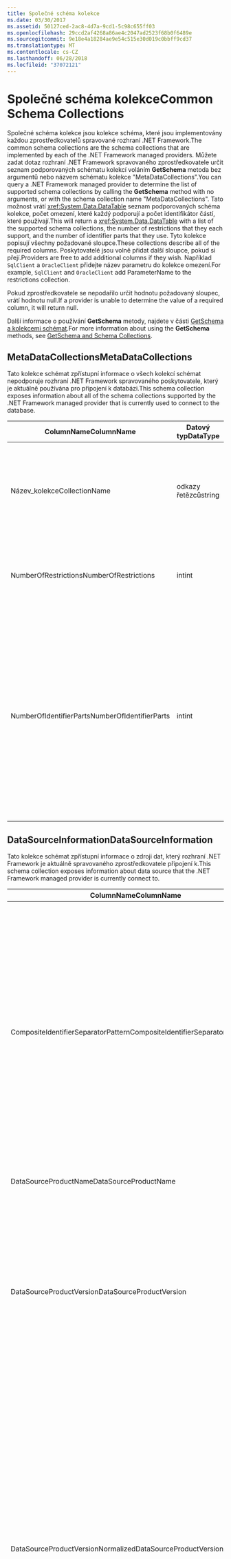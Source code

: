```yaml
---
title: Společné schéma kolekce
ms.date: 03/30/2017
ms.assetid: 50127ced-2ac8-4d7a-9cd1-5c98c655ff03
ms.openlocfilehash: 29ccd2af4268a86ae4c2047ad2523f68b0f6489e
ms.sourcegitcommit: 9e18e4a18284ae9e54c515e30d019c0bbff9cd37
ms.translationtype: MT
ms.contentlocale: cs-CZ
ms.lasthandoff: 06/28/2018
ms.locfileid: "37072121"
---
```

# <a name="common-schema-collections"></a><span data-ttu-id="ac4f2-102">Společné schéma kolekce</span><span class="sxs-lookup"><span data-stu-id="ac4f2-102">Common Schema Collections</span></span>
<span data-ttu-id="ac4f2-103">Společné schéma kolekce jsou kolekce schéma, které jsou implementovány každou zprostředkovatelů spravované rozhraní .NET Framework.</span><span class="sxs-lookup"><span data-stu-id="ac4f2-103">The common schema collections are the schema collections that are implemented by each of the .NET Framework managed providers.</span></span> <span data-ttu-id="ac4f2-104">Můžete zadat dotaz rozhraní .NET Framework spravovaného zprostředkovatele určit seznam podporovaných schématu kolekcí voláním **GetSchema** metoda bez argumentů nebo názvem schématu kolekce "MetaDataCollections".</span><span class="sxs-lookup"><span data-stu-id="ac4f2-104">You can query a .NET Framework managed provider to determine the list of supported schema collections by calling the **GetSchema** method with no arguments, or with the schema collection name "MetaDataCollections".</span></span> <span data-ttu-id="ac4f2-105">Tato možnost vrátí <xref:System.Data.DataTable> seznam podporovaných schéma kolekce, počet omezení, které každý podporují a počet identifikátor částí, které používají.</span><span class="sxs-lookup"><span data-stu-id="ac4f2-105">This will return a <xref:System.Data.DataTable> with a list of the supported schema collections, the number of restrictions that they each support, and the number of identifier parts that they use.</span></span> <span data-ttu-id="ac4f2-106">Tyto kolekce popisují všechny požadované sloupce.</span><span class="sxs-lookup"><span data-stu-id="ac4f2-106">These collections describe all of the required columns.</span></span> <span data-ttu-id="ac4f2-107">Poskytovatelé jsou volně přidat další sloupce, pokud si přejí.</span><span class="sxs-lookup"><span data-stu-id="ac4f2-107">Providers are free to add additional columns if they wish.</span></span> <span data-ttu-id="ac4f2-108">Například `SqlClient` a `OracleClient` přidejte název parametru do kolekce omezení.</span><span class="sxs-lookup"><span data-stu-id="ac4f2-108">For example, `SqlClient` and `OracleClient` add ParameterName to the restrictions collection.</span></span>  
  
 <span data-ttu-id="ac4f2-109">Pokud zprostředkovatele se nepodařilo určit hodnotu požadovaný sloupec, vrátí hodnotu null.</span><span class="sxs-lookup"><span data-stu-id="ac4f2-109">If a provider is unable to determine the value of a required column, it will return null.</span></span>  
  
 <span data-ttu-id="ac4f2-110">Další informace o používání **GetSchema** metody, najdete v části [GetSchema a kolekcemi schémat](../../../../docs/framework/data/adonet/getschema-and-schema-collections.md).</span><span class="sxs-lookup"><span data-stu-id="ac4f2-110">For more information about using the **GetSchema** methods, see [GetSchema and Schema Collections](../../../../docs/framework/data/adonet/getschema-and-schema-collections.md).</span></span>  
  
## <a name="metadatacollections"></a><span data-ttu-id="ac4f2-111">MetaDataCollections</span><span class="sxs-lookup"><span data-stu-id="ac4f2-111">MetaDataCollections</span></span>  
 <span data-ttu-id="ac4f2-112">Tato kolekce schémat zpřístupní informace o všech kolekcí schémat nepodporuje rozhraní .NET Framework spravovaného poskytovatele, který je aktuálně používána pro připojení k databázi.</span><span class="sxs-lookup"><span data-stu-id="ac4f2-112">This schema collection exposes information about all of the schema collections supported by the .NET Framework managed provider that is currently used to connect to the database.</span></span>  
  
|<span data-ttu-id="ac4f2-113">ColumnName</span><span class="sxs-lookup"><span data-stu-id="ac4f2-113">ColumnName</span></span>|<span data-ttu-id="ac4f2-114">Datový typ</span><span class="sxs-lookup"><span data-stu-id="ac4f2-114">DataType</span></span>|<span data-ttu-id="ac4f2-115">Popis</span><span class="sxs-lookup"><span data-stu-id="ac4f2-115">Description</span></span>|  
|----------------|--------------|-----------------|  
|<span data-ttu-id="ac4f2-116">Název_kolekce</span><span class="sxs-lookup"><span data-stu-id="ac4f2-116">CollectionName</span></span>|<span data-ttu-id="ac4f2-117">odkazy řetězců</span><span class="sxs-lookup"><span data-stu-id="ac4f2-117">string</span></span>|<span data-ttu-id="ac4f2-118">Název kolekce, které mají být předány **GetSchema** metoda vrátí kolekci.</span><span class="sxs-lookup"><span data-stu-id="ac4f2-118">The name of the collection to pass to the **GetSchema** method to return the collection.</span></span>|  
|<span data-ttu-id="ac4f2-119">NumberOfRestrictions</span><span class="sxs-lookup"><span data-stu-id="ac4f2-119">NumberOfRestrictions</span></span>|<span data-ttu-id="ac4f2-120">int</span><span class="sxs-lookup"><span data-stu-id="ac4f2-120">int</span></span>|<span data-ttu-id="ac4f2-121">Počet omezení, která může být určen pro kolekci.</span><span class="sxs-lookup"><span data-stu-id="ac4f2-121">The number of restrictions that may be specified for the collection.</span></span>|  
|<span data-ttu-id="ac4f2-122">NumberOfIdentifierParts</span><span class="sxs-lookup"><span data-stu-id="ac4f2-122">NumberOfIdentifierParts</span></span>|<span data-ttu-id="ac4f2-123">int</span><span class="sxs-lookup"><span data-stu-id="ac4f2-123">int</span></span>|<span data-ttu-id="ac4f2-124">Počet částí v názvu objektu složené identifikátor a databáze.</span><span class="sxs-lookup"><span data-stu-id="ac4f2-124">The number of parts in the composite identifier/database object name.</span></span> <span data-ttu-id="ac4f2-125">Například v systému SQL Server by to byl pro tabulky 3 a 4 pro sloupce.</span><span class="sxs-lookup"><span data-stu-id="ac4f2-125">For example, in SQL Server, this would be 3 for tables and 4 for columns.</span></span> <span data-ttu-id="ac4f2-126">V Oracle je pro tabulky 2 a 3 pro sloupce.</span><span class="sxs-lookup"><span data-stu-id="ac4f2-126">In Oracle, it would be 2 for tables and 3 for columns.</span></span>|  
  
## <a name="datasourceinformation"></a><span data-ttu-id="ac4f2-127">DataSourceInformation</span><span class="sxs-lookup"><span data-stu-id="ac4f2-127">DataSourceInformation</span></span>  
 <span data-ttu-id="ac4f2-128">Tato kolekce schémat zpřístupní informace o zdroji dat, který rozhraní .NET Framework je aktuálně spravovaného zprostředkovatele připojení k.</span><span class="sxs-lookup"><span data-stu-id="ac4f2-128">This schema collection exposes information about data source that the .NET Framework managed provider is currently connect to.</span></span>  
  
|<span data-ttu-id="ac4f2-129">ColumnName</span><span class="sxs-lookup"><span data-stu-id="ac4f2-129">ColumnName</span></span>|<span data-ttu-id="ac4f2-130">Datový typ</span><span class="sxs-lookup"><span data-stu-id="ac4f2-130">DataType</span></span>|<span data-ttu-id="ac4f2-131">Popis</span><span class="sxs-lookup"><span data-stu-id="ac4f2-131">Description</span></span>|  
|----------------|--------------|-----------------|  
|<span data-ttu-id="ac4f2-132">CompositeIdentifierSeparatorPattern</span><span class="sxs-lookup"><span data-stu-id="ac4f2-132">CompositeIdentifierSeparatorPattern</span></span>|<span data-ttu-id="ac4f2-133">odkazy řetězců</span><span class="sxs-lookup"><span data-stu-id="ac4f2-133">string</span></span>|<span data-ttu-id="ac4f2-134">Regulární výraz tak, aby odpovídaly složené oddělovače v složené identifikátor.</span><span class="sxs-lookup"><span data-stu-id="ac4f2-134">The regular expression to match the composite separators in a composite identifier.</span></span> <span data-ttu-id="ac4f2-135">Například "\\."</span><span class="sxs-lookup"><span data-stu-id="ac4f2-135">For example, "\\."</span></span> <span data-ttu-id="ac4f2-136">(pro SQL Server) nebo "\@&#124;\\."</span><span class="sxs-lookup"><span data-stu-id="ac4f2-136">(for SQL Server) or "\@&#124;\\."</span></span> <span data-ttu-id="ac4f2-137">(pro Oracle).</span><span class="sxs-lookup"><span data-stu-id="ac4f2-137">(for Oracle).</span></span><br /><br /> <span data-ttu-id="ac4f2-138">Složené identifikátor je obvykle co se používá pro název databázového objektu, například: pubs.dbo.authors nebo pubs@dbo.authors.</span><span class="sxs-lookup"><span data-stu-id="ac4f2-138">A composite identifier is typically what is used for a database object name, for example: pubs.dbo.authors or pubs@dbo.authors.</span></span><br /><br /> <span data-ttu-id="ac4f2-139">Pro systém SQL Server, použijte regulární výraz "\\.".</span><span class="sxs-lookup"><span data-stu-id="ac4f2-139">For SQL Server, use the regular expression "\\.".</span></span> <span data-ttu-id="ac4f2-140">Pro OracleClient, použijte "\@&#124;\\.".</span><span class="sxs-lookup"><span data-stu-id="ac4f2-140">For OracleClient, use "\@&#124;\\.".</span></span><br /><br /> <span data-ttu-id="ac4f2-141">Pro použití rozhraní ODBC Catalog_name_seperator.</span><span class="sxs-lookup"><span data-stu-id="ac4f2-141">For ODBC use the Catalog_name_seperator.</span></span><br /><br /> <span data-ttu-id="ac4f2-142">Pro OLE DB pomocí DBLITERAL_CATALOG_SEPARATOR nebo DBLITERAL_SCHEMA_SEPARATOR.</span><span class="sxs-lookup"><span data-stu-id="ac4f2-142">For OLE DB use DBLITERAL_CATALOG_SEPARATOR or DBLITERAL_SCHEMA_SEPARATOR.</span></span>|  
|<span data-ttu-id="ac4f2-143">DataSourceProductName</span><span class="sxs-lookup"><span data-stu-id="ac4f2-143">DataSourceProductName</span></span>|<span data-ttu-id="ac4f2-144">odkazy řetězců</span><span class="sxs-lookup"><span data-stu-id="ac4f2-144">string</span></span>|<span data-ttu-id="ac4f2-145">Název produktu přístup poskytovatele, jako je například "Oracle" nebo "SQLServer".</span><span class="sxs-lookup"><span data-stu-id="ac4f2-145">The name of the product accessed by the provider, such as "Oracle" or "SQLServer".</span></span>|  
|<span data-ttu-id="ac4f2-146">DataSourceProductVersion</span><span class="sxs-lookup"><span data-stu-id="ac4f2-146">DataSourceProductVersion</span></span>|<span data-ttu-id="ac4f2-147">odkazy řetězců</span><span class="sxs-lookup"><span data-stu-id="ac4f2-147">string</span></span>|<span data-ttu-id="ac4f2-148">Určuje verzi produktu přístup poskytovatele, v nativním formátu zdroje dat a není ve formátu Microsoft.</span><span class="sxs-lookup"><span data-stu-id="ac4f2-148">Indicates the version of the product accessed by the provider, in the data sources native format and not in Microsoft format.</span></span><br /><br /> <span data-ttu-id="ac4f2-149">V některých případech DataSourceProductVersion a DataSourceProductVersionNormalized se stejnou hodnotu.</span><span class="sxs-lookup"><span data-stu-id="ac4f2-149">In some cases DataSourceProductVersion and DataSourceProductVersionNormalized will be the same value.</span></span> <span data-ttu-id="ac4f2-150">V případě technologie OLE DB a rozhraní ODBC tyto bude vždy stejná jsou namapované na stejný volání funkce v základní nativní rozhraní API.</span><span class="sxs-lookup"><span data-stu-id="ac4f2-150">In the case of OLE DB and ODBC, these will always be the same as they are mapped to the same function call in the underlying native API.</span></span>|  
|<span data-ttu-id="ac4f2-151">DataSourceProductVersionNormalized</span><span class="sxs-lookup"><span data-stu-id="ac4f2-151">DataSourceProductVersionNormalized</span></span>|<span data-ttu-id="ac4f2-152">odkazy řetězců</span><span class="sxs-lookup"><span data-stu-id="ac4f2-152">string</span></span>|<span data-ttu-id="ac4f2-153">Normalizované verze pro data zdrojové, tak, aby ji můžete porovnat s `String.Compare()`.</span><span class="sxs-lookup"><span data-stu-id="ac4f2-153">A normalized version for the data source, such that it can be compared with `String.Compare()`.</span></span> <span data-ttu-id="ac4f2-154">Formát tohoto objektu je konzistentní pro všechny verze zprostředkovatele, který má zabránit verze 10 řazení mezi verze 1 a verze 2.</span><span class="sxs-lookup"><span data-stu-id="ac4f2-154">The format of this is consistent for all versions of the provider to prevent version 10 from sorting between version 1 and version 2.</span></span><br /><br /> <span data-ttu-id="ac4f2-155">Zprostředkovatel Oracle například používá formát "nn.nn.nn.nn.nn" pro jeho normalizované verze, což způsobí, že zdroj dat Oracle 8i vrátit "08.01.07.04.01".</span><span class="sxs-lookup"><span data-stu-id="ac4f2-155">For example, the Oracle provider uses a format of "nn.nn.nn.nn.nn" for its normalized version, which causes an Oracle 8i data source to return "08.01.07.04.01".</span></span> <span data-ttu-id="ac4f2-156">Typický formát "nn.nn.nnnn" Microsoft používá systém SQL Server.</span><span class="sxs-lookup"><span data-stu-id="ac4f2-156">SQL Server uses the typical Microsoft "nn.nn.nnnn" format.</span></span><br /><br /> <span data-ttu-id="ac4f2-157">V některých případech DataSourceProductVersion a DataSourceProductVersionNormalized se stejnou hodnotu.</span><span class="sxs-lookup"><span data-stu-id="ac4f2-157">In some cases, DataSourceProductVersion and DataSourceProductVersionNormalized will be the same value.</span></span> <span data-ttu-id="ac4f2-158">V případě technologie OLE DB a rozhraní ODBC to bude vždy stejná jsou namapované na stejný volání funkce v základní nativní rozhraní API.</span><span class="sxs-lookup"><span data-stu-id="ac4f2-158">In the case of OLE DB and ODBC these will always be the same as they are mapped to the same function call in the underlying native API.</span></span>|  
|<span data-ttu-id="ac4f2-159">GroupByBehavior</span><span class="sxs-lookup"><span data-stu-id="ac4f2-159">GroupByBehavior</span></span>|<xref:System.Data.Common.GroupByBehavior>|<span data-ttu-id="ac4f2-160">Určuje vztah mezi sloupce v klauzuli GROUP BY a -agregovat sloupců v seznamu select.</span><span class="sxs-lookup"><span data-stu-id="ac4f2-160">Specifies the relationship between the columns in a GROUP BY clause and the non-aggregated columns in the select list.</span></span>|  
|<span data-ttu-id="ac4f2-161">IdentifierPattern</span><span class="sxs-lookup"><span data-stu-id="ac4f2-161">IdentifierPattern</span></span>|<span data-ttu-id="ac4f2-162">odkazy řetězců</span><span class="sxs-lookup"><span data-stu-id="ac4f2-162">string</span></span>|<span data-ttu-id="ac4f2-163">Regulární výraz, který odpovídá identifikátor a má hodnotu shody identifikátoru.</span><span class="sxs-lookup"><span data-stu-id="ac4f2-163">A regular expression that matches an identifier and has a match value of the identifier.</span></span> <span data-ttu-id="ac4f2-164">Například "[A-Za-z0-9_ #$]".</span><span class="sxs-lookup"><span data-stu-id="ac4f2-164">For example "[A-Za-z0-9_#$]".</span></span>|  
|<span data-ttu-id="ac4f2-165">IdentifierCase</span><span class="sxs-lookup"><span data-stu-id="ac4f2-165">IdentifierCase</span></span>|<xref:System.Data.Common.IdentifierCase>|<span data-ttu-id="ac4f2-166">Určuje, zda není v uvozovkách identifikátory jsou považovány jako malá a velká písmena, nebo ne.</span><span class="sxs-lookup"><span data-stu-id="ac4f2-166">Indicates whether non-quoted identifiers are treated as case sensitive or not.</span></span>|  
|<span data-ttu-id="ac4f2-167">OrderByColumnsInSelect</span><span class="sxs-lookup"><span data-stu-id="ac4f2-167">OrderByColumnsInSelect</span></span>|<span data-ttu-id="ac4f2-168">bool</span><span class="sxs-lookup"><span data-stu-id="ac4f2-168">bool</span></span>|<span data-ttu-id="ac4f2-169">Určuje, zda sloupce v klauzuli ORDER BY musí být v seznamu select.</span><span class="sxs-lookup"><span data-stu-id="ac4f2-169">Specifies whether columns in an ORDER BY clause must be in the select list.</span></span> <span data-ttu-id="ac4f2-170">Hodnota true označuje, že jsou nemusí být v seznamu select hodnota false určuje, že nemusí být v seznamu select.</span><span class="sxs-lookup"><span data-stu-id="ac4f2-170">A value of true indicates that they are required to be in the select list, a value of false indicates that they are not required to be in the select list.</span></span>|  
|<span data-ttu-id="ac4f2-171">ParameterMarkerFormat</span><span class="sxs-lookup"><span data-stu-id="ac4f2-171">ParameterMarkerFormat</span></span>|<span data-ttu-id="ac4f2-172">odkazy řetězců</span><span class="sxs-lookup"><span data-stu-id="ac4f2-172">string</span></span>|<span data-ttu-id="ac4f2-173">Řetězec formátu, který představuje způsob formátování parametr.</span><span class="sxs-lookup"><span data-stu-id="ac4f2-173">A format string that represents how to format a parameter.</span></span><br /><br /> <span data-ttu-id="ac4f2-174">Pokud pojmenované parametry jsou podporovány ve zdroji dat, musí být první zástupný symbol v tomto řetězci kde musí být formátována název parametru.</span><span class="sxs-lookup"><span data-stu-id="ac4f2-174">If named parameters are supported by the data source, the first placeholder in this string should be where the parameter name should be formatted.</span></span><br /><br /> <span data-ttu-id="ac4f2-175">Například, pokud zdroj dat očekává parametry s názvem a předponu ':' bude ":{0}".</span><span class="sxs-lookup"><span data-stu-id="ac4f2-175">For example, if the data source expects parameters to be named and prefixed with an ‘:’ this would be ":{0}".</span></span> <span data-ttu-id="ac4f2-176">Pokud to formátování s názvem parametru "p1" výsledná řetězec je ": p1".</span><span class="sxs-lookup"><span data-stu-id="ac4f2-176">When formatting this with a parameter name of "p1" the resulting string is ":p1".</span></span><br /><br /> <span data-ttu-id="ac4f2-177">Pokud zdroj dat očekává parametry, které mu předcházet text ' @', ale názvy již zahrnují, bude se{0}"a výsledek formátování parametr s názvem"\@p1 "by být jednoduše"\@p1 ".</span><span class="sxs-lookup"><span data-stu-id="ac4f2-177">If the data source expects parameters to be prefixed with the ‘@’, but the names already include them, this would be ‘{0}’, and the result of formatting a parameter named "\@p1" would simply be "\@p1".</span></span><br /><br /> <span data-ttu-id="ac4f2-178">Zdroje dat, které nemají očekávat pojmenované parametry a očekávat použití '?'</span><span class="sxs-lookup"><span data-stu-id="ac4f2-178">For data sources that do not expect named parameters and expect the use of the ‘?’</span></span> <span data-ttu-id="ac4f2-179">znak, řetězec formátu lze zadat jako jednoduše '?', který by ignorovat název parametru.</span><span class="sxs-lookup"><span data-stu-id="ac4f2-179">character, the format string can be specified as simply ‘?’, which would ignore the parameter name.</span></span> <span data-ttu-id="ac4f2-180">Pro OLE DB vrátíme '?'.</span><span class="sxs-lookup"><span data-stu-id="ac4f2-180">For OLE DB we return ‘?’.</span></span>|  
|<span data-ttu-id="ac4f2-181">ParameterMarkerPattern</span><span class="sxs-lookup"><span data-stu-id="ac4f2-181">ParameterMarkerPattern</span></span>|<span data-ttu-id="ac4f2-182">odkazy řetězců</span><span class="sxs-lookup"><span data-stu-id="ac4f2-182">string</span></span>|<span data-ttu-id="ac4f2-183">Regulární výraz, který odpovídá parametru značku.</span><span class="sxs-lookup"><span data-stu-id="ac4f2-183">A regular expression that matches a parameter marker.</span></span> <span data-ttu-id="ac4f2-184">Bude mít hodnotu shody názvu parametru, pokud existuje.</span><span class="sxs-lookup"><span data-stu-id="ac4f2-184">It will have a match value of the parameter name, if any.</span></span><br /><br /> <span data-ttu-id="ac4f2-185">Například, pokud jsou podporovány pojmenované parametry ' @' úvodní znak, který bude obsažen v názvu parametru by to byl: "(@[A-Za-z0-9_$ #] \*)".</span><span class="sxs-lookup"><span data-stu-id="ac4f2-185">For example, if named parameters are supported with an ‘@’ lead-in character that will be included in the parameter name, this would be: "(@[A-Za-z0-9_$#]\*)".</span></span><br /><br /> <span data-ttu-id="ac4f2-186">Ale pokud pojmenované parametry jsou podporovány ':' jako úvodní znak a není součástí názvu parametru, bude: ": ([A-Za-z0-9_$ #]\*)".</span><span class="sxs-lookup"><span data-stu-id="ac4f2-186">However, if named parameters are supported with a ‘:’ as the lead-in character and it is not part of the parameter name, this would be: ":([A-Za-z0-9_$#]\*)".</span></span><br /><br /> <span data-ttu-id="ac4f2-187">Samozřejmě pokud zdroj dat nepodporuje pojmenované parametry, jednoduše bude "?".</span><span class="sxs-lookup"><span data-stu-id="ac4f2-187">Of course, if the data source doesn’t support named parameters, this would simply be "?".</span></span>|  
|<span data-ttu-id="ac4f2-188">ParameterNameMaxLength</span><span class="sxs-lookup"><span data-stu-id="ac4f2-188">ParameterNameMaxLength</span></span>|<span data-ttu-id="ac4f2-189">int</span><span class="sxs-lookup"><span data-stu-id="ac4f2-189">int</span></span>|<span data-ttu-id="ac4f2-190">Maximální délka názvu parametru ve znacích.</span><span class="sxs-lookup"><span data-stu-id="ac4f2-190">The maximum length of a parameter name in characters.</span></span> <span data-ttu-id="ac4f2-191">Visual Studio očekává, že pokud jsou podporovány názvy parametrů, minimální hodnota maximální délky se 30 znaků.</span><span class="sxs-lookup"><span data-stu-id="ac4f2-191">Visual Studio expects that if parameter names are supported, the minimum value for the maximum length is 30 characters.</span></span><br /><br /> <span data-ttu-id="ac4f2-192">Pokud zdroj dat nepodporuje pojmenované parametry, vrátí tato vlastnost hodnotu 0.</span><span class="sxs-lookup"><span data-stu-id="ac4f2-192">If the data source does not support named parameters, this property returns zero.</span></span>|  
|<span data-ttu-id="ac4f2-193">ParameterNamePattern</span><span class="sxs-lookup"><span data-stu-id="ac4f2-193">ParameterNamePattern</span></span>|<span data-ttu-id="ac4f2-194">odkazy řetězců</span><span class="sxs-lookup"><span data-stu-id="ac4f2-194">string</span></span>|<span data-ttu-id="ac4f2-195">Regulární výraz, který odpovídá názvy platný parametr.</span><span class="sxs-lookup"><span data-stu-id="ac4f2-195">A regular expression that matches the valid parameter names.</span></span> <span data-ttu-id="ac4f2-196">Různé datové zdroje mají různá pravidla týkající se znaky, které mohou být použity pro názvy parametrů.</span><span class="sxs-lookup"><span data-stu-id="ac4f2-196">Different data sources have different rules regarding the characters that may be used for parameter names.</span></span><br /><br /> <span data-ttu-id="ac4f2-197">Visual Studio očekává, že pokud jsou podporovány názvy parametrů, jsou znaky "\p{Lu}\p{Ll}\p{Lt}\p{Lm}\p{Lo}\p{Nl}\p{Nd}" minimální podporované sadu znaků, které jsou platné pro názvy parametrů.</span><span class="sxs-lookup"><span data-stu-id="ac4f2-197">Visual Studio expects that if parameter names are supported, the characters "\p{Lu}\p{Ll}\p{Lt}\p{Lm}\p{Lo}\p{Nl}\p{Nd}" are the minimum supported set of characters that are valid for parameter names.</span></span>|  
|<span data-ttu-id="ac4f2-198">QuotedIdentifierPattern</span><span class="sxs-lookup"><span data-stu-id="ac4f2-198">QuotedIdentifierPattern</span></span>|<span data-ttu-id="ac4f2-199">odkazy řetězců</span><span class="sxs-lookup"><span data-stu-id="ac4f2-199">string</span></span>|<span data-ttu-id="ac4f2-200">Regulární výraz, který odpovídá identifikátor uvozovkách a má hodnotu shody identifikátoru samotné bez uvozovek.</span><span class="sxs-lookup"><span data-stu-id="ac4f2-200">A regular expression that matches a quoted identifier and has a match value of the identifier itself without the quotes.</span></span> <span data-ttu-id="ac4f2-201">Například pokud zdroj dat použije uvozovky k identifikaci identifikátory v uvozovkách, bude: "(([^\\"]&#124;\\"\\") \*) ".</span><span class="sxs-lookup"><span data-stu-id="ac4f2-201">For example, if the data source used double-quotes to identify quoted identifiers, this would be: "(([^\\"]&#124;\\"\\")\*)".</span></span>|  
|<span data-ttu-id="ac4f2-202">QuotedIdentifierCase</span><span class="sxs-lookup"><span data-stu-id="ac4f2-202">QuotedIdentifierCase</span></span>|<xref:System.Data.Common.IdentifierCase>|<span data-ttu-id="ac4f2-203">Určuje, zda jsou nebo nejsou považovány jako malá a velká písmena identifikátory v uvozovkách.</span><span class="sxs-lookup"><span data-stu-id="ac4f2-203">Indicates whether quoted identifiers are treated as case sensitive or not.</span></span>|  
|<span data-ttu-id="ac4f2-204">StatementSeparatorPattern</span><span class="sxs-lookup"><span data-stu-id="ac4f2-204">StatementSeparatorPattern</span></span>|<span data-ttu-id="ac4f2-205">odkazy řetězců</span><span class="sxs-lookup"><span data-stu-id="ac4f2-205">string</span></span>|<span data-ttu-id="ac4f2-206">Regulární výraz, který odpovídá příkaz oddělovače.</span><span class="sxs-lookup"><span data-stu-id="ac4f2-206">A regular expression that matches the statement separator.</span></span>|  
|<span data-ttu-id="ac4f2-207">StringLiteralPattern</span><span class="sxs-lookup"><span data-stu-id="ac4f2-207">StringLiteralPattern</span></span>|<span data-ttu-id="ac4f2-208">odkazy řetězců</span><span class="sxs-lookup"><span data-stu-id="ac4f2-208">string</span></span>|<span data-ttu-id="ac4f2-209">Regulární výraz, který odpovídá řetězcový literál a má hodnotu shodu literál sám sebe.</span><span class="sxs-lookup"><span data-stu-id="ac4f2-209">A regular expression that matches a string literal and has a match value of the literal itself.</span></span> <span data-ttu-id="ac4f2-210">Například pokud zdroj dat použije k identifikaci řetězce jedním uvozovky, bude: "('([^']&#124;'') \*") ".</span><span class="sxs-lookup"><span data-stu-id="ac4f2-210">For example, if the data source used single-quotes to identify strings, this would be: "('([^']&#124;'')\*')"'</span></span>|  
|<span data-ttu-id="ac4f2-211">SupportedJoinOperators</span><span class="sxs-lookup"><span data-stu-id="ac4f2-211">SupportedJoinOperators</span></span>|<xref:System.Data.Common.SupportedJoinOperators>|<span data-ttu-id="ac4f2-212">Určuje, jaké typy příkazů SQL spojení jsou podporovány datovým zdrojem.</span><span class="sxs-lookup"><span data-stu-id="ac4f2-212">Specifies what types of SQL join statements are supported by the data source.</span></span>|  
  
## <a name="datatypes"></a><span data-ttu-id="ac4f2-213">Datové typy</span><span class="sxs-lookup"><span data-stu-id="ac4f2-213">DataTypes</span></span>  
 <span data-ttu-id="ac4f2-214">Toto schéma kolekce zpřístupňuje informace o datové typy, které jsou podporovány v databázi, rozhraní .NET Framework spravovaná zprostředkovatele je aktuálně připojen k.</span><span class="sxs-lookup"><span data-stu-id="ac4f2-214">This schema collection exposes information about the data types that are supported by the database that the .NET Framework managed provider is currently connected to.</span></span>  
  
|<span data-ttu-id="ac4f2-215">ColumnName</span><span class="sxs-lookup"><span data-stu-id="ac4f2-215">ColumnName</span></span>|<span data-ttu-id="ac4f2-216">Datový typ</span><span class="sxs-lookup"><span data-stu-id="ac4f2-216">DataType</span></span>|<span data-ttu-id="ac4f2-217">Popis</span><span class="sxs-lookup"><span data-stu-id="ac4f2-217">Description</span></span>|  
|----------------|--------------|-----------------|  
|<span data-ttu-id="ac4f2-218">TypeName</span><span class="sxs-lookup"><span data-stu-id="ac4f2-218">TypeName</span></span>|<span data-ttu-id="ac4f2-219">odkazy řetězců</span><span class="sxs-lookup"><span data-stu-id="ac4f2-219">string</span></span>|<span data-ttu-id="ac4f2-220">Název typu dat specifický pro zprostředkovatele.</span><span class="sxs-lookup"><span data-stu-id="ac4f2-220">The provider-specific data type name.</span></span>|  
|<span data-ttu-id="ac4f2-221">ProviderDbType</span><span class="sxs-lookup"><span data-stu-id="ac4f2-221">ProviderDbType</span></span>|<span data-ttu-id="ac4f2-222">int</span><span class="sxs-lookup"><span data-stu-id="ac4f2-222">int</span></span>|<span data-ttu-id="ac4f2-223">Hodnota typu specifický pro zprostředkovatele, který se má použít při zadávání parametr typu.</span><span class="sxs-lookup"><span data-stu-id="ac4f2-223">The provider-specific type value that should be used when specifying a parameter’s type.</span></span> <span data-ttu-id="ac4f2-224">Například SqlDbType.Money nebo OracleType.Blob.</span><span class="sxs-lookup"><span data-stu-id="ac4f2-224">For example, SqlDbType.Money or OracleType.Blob.</span></span>|  
|<span data-ttu-id="ac4f2-225">ColumnSize</span><span class="sxs-lookup"><span data-stu-id="ac4f2-225">ColumnSize</span></span>|<span data-ttu-id="ac4f2-226">long</span><span class="sxs-lookup"><span data-stu-id="ac4f2-226">long</span></span>|<span data-ttu-id="ac4f2-227">Délka jiné než číselné sloupec nebo parametr odkazuje na maximální nebo délka definované pro tento typ poskytovatele.</span><span class="sxs-lookup"><span data-stu-id="ac4f2-227">The length of a non-numeric column or parameter refers to either the maximum or the length defined for this type by the provider.</span></span><br /><br /> <span data-ttu-id="ac4f2-228">Znaková data je maximální nebo definované délka v jednotkách, které jsou definované ve zdroji dat.</span><span class="sxs-lookup"><span data-stu-id="ac4f2-228">For character data, this is the maximum or defined length in units, defined by the data source.</span></span> <span data-ttu-id="ac4f2-229">Oracle obsahuje koncepci zadání délkou a potom zadáte velikost skutečné úložiště pro některé znakové datové typy.</span><span class="sxs-lookup"><span data-stu-id="ac4f2-229">Oracle has the concept of specifying a length and then specifying the actual storage size for some character data types.</span></span> <span data-ttu-id="ac4f2-230">To definuje pouze v jednotkách pro databázi Oracle.</span><span class="sxs-lookup"><span data-stu-id="ac4f2-230">This defines only the length in units for Oracle.</span></span><br /><br /> <span data-ttu-id="ac4f2-231">Pro data a času datové typy to je délka řetězcová reprezentace (za předpokladu, že maximální povolené přesnost komponentu zlomků sekund).</span><span class="sxs-lookup"><span data-stu-id="ac4f2-231">For date-time data types, this is the length of the string representation (assuming the maximum allowed precision of the fractional seconds component).</span></span><br /><br /> <span data-ttu-id="ac4f2-232">Pokud je číselný datový typ, je to horní mez na maximální přesnost datového typu.</span><span class="sxs-lookup"><span data-stu-id="ac4f2-232">If the data type is numeric, this is the upper bound on the maximum precision of the data type.</span></span>|  
|<span data-ttu-id="ac4f2-233">CreateFormat</span><span class="sxs-lookup"><span data-stu-id="ac4f2-233">CreateFormat</span></span>|<span data-ttu-id="ac4f2-234">odkazy řetězců</span><span class="sxs-lookup"><span data-stu-id="ac4f2-234">string</span></span>|<span data-ttu-id="ac4f2-235">Řetězec formátu, který představuje jak přidat tento sloupec prohlášení definice dat, jako je například CREATE TABLE.</span><span class="sxs-lookup"><span data-stu-id="ac4f2-235">Format string that represents how to add this column to a data definition statement, such as CREATE TABLE.</span></span> <span data-ttu-id="ac4f2-236">Každý prvek v poli pomocí metody CreateParameter by měl být zobrazen "značku parametr" v řetězci formátu.</span><span class="sxs-lookup"><span data-stu-id="ac4f2-236">Each element in the CreateParameter array should be represented by a "parameter marker" in the format string.</span></span><br /><br /> <span data-ttu-id="ac4f2-237">Například SQL datový typ DESETINNÉ potřebuje přesností a měřítkem.</span><span class="sxs-lookup"><span data-stu-id="ac4f2-237">For example, the SQL data type DECIMAL needs a precision and a scale.</span></span> <span data-ttu-id="ac4f2-238">V takovém případě by být řetězec formátu "DECIMAL ({0},{1})".</span><span class="sxs-lookup"><span data-stu-id="ac4f2-238">In this case, the format string would be "DECIMAL({0},{1})".</span></span>|  
|<span data-ttu-id="ac4f2-239">CreateParameters</span><span class="sxs-lookup"><span data-stu-id="ac4f2-239">CreateParameters</span></span>|<span data-ttu-id="ac4f2-240">odkazy řetězců</span><span class="sxs-lookup"><span data-stu-id="ac4f2-240">string</span></span>|<span data-ttu-id="ac4f2-241">Vytvoření parametry, které se musí zadat při vytváření sloupec datového typu.</span><span class="sxs-lookup"><span data-stu-id="ac4f2-241">The creation parameters that must be specified when creating a column of this data type.</span></span> <span data-ttu-id="ac4f2-242">Každý parametr vytvoření je uvedena v řetězci, oddělený čárkou v pořadí, ve kterém se mají zadat.</span><span class="sxs-lookup"><span data-stu-id="ac4f2-242">Each creation parameter is listed in the string, separated by a comma in the order they are to be supplied.</span></span><br /><br /> <span data-ttu-id="ac4f2-243">Například SQL datový typ DESETINNÉ potřebuje přesností a měřítkem.</span><span class="sxs-lookup"><span data-stu-id="ac4f2-243">For example, the SQL data type DECIMAL needs a precision and a scale.</span></span> <span data-ttu-id="ac4f2-244">Vytvoření parametry v takovém případě by mělo obsahovat řetězec "přesnost, měřítko".</span><span class="sxs-lookup"><span data-stu-id="ac4f2-244">In this case, the creation parameters should contain the string "precision, scale".</span></span><br /><br /> <span data-ttu-id="ac4f2-245">V textovém příkazu k vytvoření DECIMAL sloupce s přesností 10 a měřítkem 2, může být hodnota sloupce CreateFormat DECIMAL ({0},{1}) "a specifikace dokončení typu by DECIMAL(10,2).</span><span class="sxs-lookup"><span data-stu-id="ac4f2-245">In a text command to create a DECIMAL column with a precision of 10 and a scale of 2, the value of the CreateFormat column might be DECIMAL({0},{1})" and the complete type specification would be DECIMAL(10,2).</span></span>|  
|<span data-ttu-id="ac4f2-246">Datový typ</span><span class="sxs-lookup"><span data-stu-id="ac4f2-246">DataType</span></span>|<span data-ttu-id="ac4f2-247">odkazy řetězců</span><span class="sxs-lookup"><span data-stu-id="ac4f2-247">string</span></span>|<span data-ttu-id="ac4f2-248">Název typu rozhraní .NET Framework datového typu.</span><span class="sxs-lookup"><span data-stu-id="ac4f2-248">The name of the .NET Framework type of the data type.</span></span>|  
|<span data-ttu-id="ac4f2-249">IsAutoincrementable</span><span class="sxs-lookup"><span data-stu-id="ac4f2-249">IsAutoincrementable</span></span>|<span data-ttu-id="ac4f2-250">bool</span><span class="sxs-lookup"><span data-stu-id="ac4f2-250">bool</span></span>|<span data-ttu-id="ac4f2-251">true – hodnoty tohoto typu dat může být automaticky rostoucí.</span><span class="sxs-lookup"><span data-stu-id="ac4f2-251">true—Values of this data type may be auto-incrementing.</span></span><br /><br /> <span data-ttu-id="ac4f2-252">false – hodnoty tohoto typu dat nemusí být automaticky rostoucí.</span><span class="sxs-lookup"><span data-stu-id="ac4f2-252">false—Values of this data type may not be auto-incrementing.</span></span><br /><br /> <span data-ttu-id="ac4f2-253">Všimněte si, že to jenom Určuje, zda sloupec datového typu může být automaticky roste, ne to, jestli všechny sloupce tohoto typu jsou automaticky rostoucí.</span><span class="sxs-lookup"><span data-stu-id="ac4f2-253">Note that this merely indicates whether a column of this data type may be auto-incrementing, not that all columns of this type are auto-incrementing.</span></span>|  
|<span data-ttu-id="ac4f2-254">IsBestMatch</span><span class="sxs-lookup"><span data-stu-id="ac4f2-254">IsBestMatch</span></span>|<span data-ttu-id="ac4f2-255">bool</span><span class="sxs-lookup"><span data-stu-id="ac4f2-255">bool</span></span>|<span data-ttu-id="ac4f2-256">true – datový typ je nejlepší shodu mezi všech typů dat v úložišti dat a datový typ rozhraní .NET Framework uvedené hodnotou ve sloupci datového typu.</span><span class="sxs-lookup"><span data-stu-id="ac4f2-256">true—The data type is the best match between all data types in the data store and the .NET Framework data type indicated by the value in the DataType column.</span></span><br /><br /> <span data-ttu-id="ac4f2-257">false – datový typ není nejlepší shodu.</span><span class="sxs-lookup"><span data-stu-id="ac4f2-257">false—The data type is not the best match.</span></span><br /><br /> <span data-ttu-id="ac4f2-258">Pro každou sadu řádků, ve kterých je hodnota sloupce datového typu stejné IsBestMatch sloupec je nastavený na hodnotu true pouze v jednom řádku.</span><span class="sxs-lookup"><span data-stu-id="ac4f2-258">For each set of rows in which the value of the DataType column is the same, the IsBestMatch column is set to true in only one row.</span></span>|  
|<span data-ttu-id="ac4f2-259">IsCaseSensitive</span><span class="sxs-lookup"><span data-stu-id="ac4f2-259">IsCaseSensitive</span></span>|<span data-ttu-id="ac4f2-260">bool</span><span class="sxs-lookup"><span data-stu-id="ac4f2-260">bool</span></span>|<span data-ttu-id="ac4f2-261">true – datový typ je typ znak a je malá a velká písmena.</span><span class="sxs-lookup"><span data-stu-id="ac4f2-261">true—The data type is a character type and is case-sensitive.</span></span><br /><br /> <span data-ttu-id="ac4f2-262">false – datový typ není typu znak nebo není malá a velká písmena.</span><span class="sxs-lookup"><span data-stu-id="ac4f2-262">false—The data type is not a character type or is not case-sensitive.</span></span>|  
|<span data-ttu-id="ac4f2-263">IsFixedLength</span><span class="sxs-lookup"><span data-stu-id="ac4f2-263">IsFixedLength</span></span>|<span data-ttu-id="ac4f2-264">bool</span><span class="sxs-lookup"><span data-stu-id="ac4f2-264">bool</span></span>|<span data-ttu-id="ac4f2-265">true – sloupce tento datový typ vytvořené jazyk definice dat (DDL) budou mít pevnou délkou.</span><span class="sxs-lookup"><span data-stu-id="ac4f2-265">true—Columns of this data type created by the data definition language (DDL) will be of fixed length.</span></span><br /><br /> <span data-ttu-id="ac4f2-266">false – sloupce tento typ dat, které vytvoří DDL bude s proměnnou délkou.</span><span class="sxs-lookup"><span data-stu-id="ac4f2-266">false—Columns of this data type created by the DDL will be of variable length.</span></span><br /><br /> <span data-ttu-id="ac4f2-267">DBNull.Value—It není označuje, zda zprostředkovatel namapujete toto pole s pevnou délkou nebo proměnnou délkou sloupec.</span><span class="sxs-lookup"><span data-stu-id="ac4f2-267">DBNull.Value—It is not known whether the provider will map this field with a fixed-length or variable-length column.</span></span>|  
|<span data-ttu-id="ac4f2-268">IsFixedPrecisionScale</span><span class="sxs-lookup"><span data-stu-id="ac4f2-268">IsFixedPrecisionScale</span></span>|<span data-ttu-id="ac4f2-269">bool</span><span class="sxs-lookup"><span data-stu-id="ac4f2-269">bool</span></span>|<span data-ttu-id="ac4f2-270">true – datový typ má pevnou přesnost a měřítko.</span><span class="sxs-lookup"><span data-stu-id="ac4f2-270">true—The data type has a fixed precision and scale.</span></span><br /><br /> <span data-ttu-id="ac4f2-271">false – datový typ nemá pevnou přesnost a měřítko.</span><span class="sxs-lookup"><span data-stu-id="ac4f2-271">false—The data type does not have a fixed precision and scale.</span></span>|  
|<span data-ttu-id="ac4f2-272">IsLong</span><span class="sxs-lookup"><span data-stu-id="ac4f2-272">IsLong</span></span>|<span data-ttu-id="ac4f2-273">bool</span><span class="sxs-lookup"><span data-stu-id="ac4f2-273">bool</span></span>|<span data-ttu-id="ac4f2-274">true – datový typ obsahuje velmi dlouhé data; Definice velmi dlouhé dat je specifický pro zprostředkovatele.</span><span class="sxs-lookup"><span data-stu-id="ac4f2-274">true—The data type contains very long data; the definition of very long data is provider-specific.</span></span><br /><br /> <span data-ttu-id="ac4f2-275">false – datový typ neobsahuje data velmi náročná.</span><span class="sxs-lookup"><span data-stu-id="ac4f2-275">false—The data type does not contain very long data.</span></span>|  
|<span data-ttu-id="ac4f2-276">Vlastnost IsNullable</span><span class="sxs-lookup"><span data-stu-id="ac4f2-276">IsNullable</span></span>|<span data-ttu-id="ac4f2-277">bool</span><span class="sxs-lookup"><span data-stu-id="ac4f2-277">bool</span></span>|<span data-ttu-id="ac4f2-278">true – je datový typ s možnou hodnotou Null.</span><span class="sxs-lookup"><span data-stu-id="ac4f2-278">true—The data type is nullable.</span></span><br /><br /> <span data-ttu-id="ac4f2-279">false – datový typ není null.</span><span class="sxs-lookup"><span data-stu-id="ac4f2-279">false—The data type is not nullable.</span></span><br /><br /> <span data-ttu-id="ac4f2-280">DBNull.Value—It není označuje, zda je datový typ s možnou hodnotou Null.</span><span class="sxs-lookup"><span data-stu-id="ac4f2-280">DBNull.Value—It is not known whether the data type is nullable.</span></span>|  
|<span data-ttu-id="ac4f2-281">IsSearchable</span><span class="sxs-lookup"><span data-stu-id="ac4f2-281">IsSearchable</span></span>|<span data-ttu-id="ac4f2-282">bool</span><span class="sxs-lookup"><span data-stu-id="ac4f2-282">bool</span></span>|<span data-ttu-id="ac4f2-283">true – datový typ lze použít v klauzuli WHERE se žádné operátor s výjimkou predikátu LIKE.</span><span class="sxs-lookup"><span data-stu-id="ac4f2-283">true—The data type can be used in a WHERE clause with any operator except the LIKE predicate.</span></span><br /><br /> <span data-ttu-id="ac4f2-284">false – datový typ nelze použít v klauzuli WHERE s žádné operátor s výjimkou predikátu LIKE.</span><span class="sxs-lookup"><span data-stu-id="ac4f2-284">false—The data type cannot be used in a WHERE clause with any operator except the LIKE predicate.</span></span>|  
|<span data-ttu-id="ac4f2-285">IsSearchableWithLike</span><span class="sxs-lookup"><span data-stu-id="ac4f2-285">IsSearchableWithLike</span></span>|<span data-ttu-id="ac4f2-286">bool</span><span class="sxs-lookup"><span data-stu-id="ac4f2-286">bool</span></span>|<span data-ttu-id="ac4f2-287">true – datový typ lze použít s LIKE predikátu.</span><span class="sxs-lookup"><span data-stu-id="ac4f2-287">true—The data type can be used with the LIKE predicate</span></span><br /><br /> <span data-ttu-id="ac4f2-288">false – datový typ nelze použít s predikátu LIKE.</span><span class="sxs-lookup"><span data-stu-id="ac4f2-288">false—The data type cannot be used with the LIKE predicate.</span></span>|  
|<span data-ttu-id="ac4f2-289">IsUnsigned</span><span class="sxs-lookup"><span data-stu-id="ac4f2-289">IsUnsigned</span></span>|<span data-ttu-id="ac4f2-290">bool</span><span class="sxs-lookup"><span data-stu-id="ac4f2-290">bool</span></span>|<span data-ttu-id="ac4f2-291">true – datový typ není podepsán.</span><span class="sxs-lookup"><span data-stu-id="ac4f2-291">true—The data type is unsigned.</span></span><br /><br /> <span data-ttu-id="ac4f2-292">false – datový typ je podepsaný.</span><span class="sxs-lookup"><span data-stu-id="ac4f2-292">false—The data type is signed.</span></span><br /><br /> <span data-ttu-id="ac4f2-293">Použít na datový typ DBNull.Value—Not.</span><span class="sxs-lookup"><span data-stu-id="ac4f2-293">DBNull.Value—Not applicable to data type.</span></span>|  
|<span data-ttu-id="ac4f2-294">MaximumScale</span><span class="sxs-lookup"><span data-stu-id="ac4f2-294">MaximumScale</span></span>|<span data-ttu-id="ac4f2-295">short</span><span class="sxs-lookup"><span data-stu-id="ac4f2-295">short</span></span>|<span data-ttu-id="ac4f2-296">Pokud typ je číselného typu, jedná se maximální povolený počet číslic vpravo od desetinné čárky.</span><span class="sxs-lookup"><span data-stu-id="ac4f2-296">If the type indicator is a numeric type, this is the maximum number of digits allowed to the right of the decimal point.</span></span> <span data-ttu-id="ac4f2-297">Jinak je to DBNull.Value.</span><span class="sxs-lookup"><span data-stu-id="ac4f2-297">Otherwise, this is DBNull.Value.</span></span>|  
|<span data-ttu-id="ac4f2-298">MinimumScale</span><span class="sxs-lookup"><span data-stu-id="ac4f2-298">MinimumScale</span></span>|<span data-ttu-id="ac4f2-299">short</span><span class="sxs-lookup"><span data-stu-id="ac4f2-299">short</span></span>|<span data-ttu-id="ac4f2-300">Pokud typ je číselného typu, to je minimální počet číslic vpravo od desetinné čárky.</span><span class="sxs-lookup"><span data-stu-id="ac4f2-300">If the type indicator is a numeric type, this is the minimum number of digits allowed to the right of the decimal point.</span></span> <span data-ttu-id="ac4f2-301">Jinak je to DBNull.Value.</span><span class="sxs-lookup"><span data-stu-id="ac4f2-301">Otherwise, this is DBNull.Value.</span></span>|  
|<span data-ttu-id="ac4f2-302">IsConcurrencyType</span><span class="sxs-lookup"><span data-stu-id="ac4f2-302">IsConcurrencyType</span></span>|<span data-ttu-id="ac4f2-303">bool</span><span class="sxs-lookup"><span data-stu-id="ac4f2-303">bool</span></span>|<span data-ttu-id="ac4f2-304">true – datový typ se aktualizuje databázi pokaždé, když se změní na řádku a hodnota sloupce se liší od všechny předchozí hodnoty</span><span class="sxs-lookup"><span data-stu-id="ac4f2-304">true – the data type is updated by the database every time the row is changed and the value of the column is different from all previous values</span></span><br /><br /> <span data-ttu-id="ac4f2-305">false – datový typ je poznámka aktualizovat databázi pokaždé, když se změní na řádek</span><span class="sxs-lookup"><span data-stu-id="ac4f2-305">false – the data type is note updated by the database every time the row is changed</span></span><br /><br /> <span data-ttu-id="ac4f2-306">DBNull.Value – databáze nepodporuje tento typ datového typu</span><span class="sxs-lookup"><span data-stu-id="ac4f2-306">DBNull.Value – the database does not support this type of data type</span></span>|  
|<span data-ttu-id="ac4f2-307">IsLiteralSupported</span><span class="sxs-lookup"><span data-stu-id="ac4f2-307">IsLiteralSupported</span></span>|<span data-ttu-id="ac4f2-308">bool</span><span class="sxs-lookup"><span data-stu-id="ac4f2-308">bool</span></span>|<span data-ttu-id="ac4f2-309">true – datový typ může být vyjádřený jako literál</span><span class="sxs-lookup"><span data-stu-id="ac4f2-309">true – the data type can be expressed as a literal</span></span><br /><br /> <span data-ttu-id="ac4f2-310">false – datový typ nemůže být vyjádřena jako literál</span><span class="sxs-lookup"><span data-stu-id="ac4f2-310">false – the data type can not be expressed as a literal</span></span>|  
|<span data-ttu-id="ac4f2-311">LiteralPrefix</span><span class="sxs-lookup"><span data-stu-id="ac4f2-311">LiteralPrefix</span></span>|<span data-ttu-id="ac4f2-312">odkazy řetězců</span><span class="sxs-lookup"><span data-stu-id="ac4f2-312">string</span></span>|<span data-ttu-id="ac4f2-313">Předpona u daného literál.</span><span class="sxs-lookup"><span data-stu-id="ac4f2-313">The prefix applied to a given literal.</span></span>|  
|<span data-ttu-id="ac4f2-314">LiteralSuffix</span><span class="sxs-lookup"><span data-stu-id="ac4f2-314">LiteralSuffix</span></span>|<span data-ttu-id="ac4f2-315">odkazy řetězců</span><span class="sxs-lookup"><span data-stu-id="ac4f2-315">string</span></span>|<span data-ttu-id="ac4f2-316">Přípona u daného literál.</span><span class="sxs-lookup"><span data-stu-id="ac4f2-316">The suffix applied to a given literal.</span></span>|  
|<span data-ttu-id="ac4f2-317">NativeDataType</span><span class="sxs-lookup"><span data-stu-id="ac4f2-317">NativeDataType</span></span>|<span data-ttu-id="ac4f2-318">String</span><span class="sxs-lookup"><span data-stu-id="ac4f2-318">String</span></span>|<span data-ttu-id="ac4f2-319">NativeDataType je konkrétní sloupec technologie OLE DB pro vystavení typ OLE DB datového typu.</span><span class="sxs-lookup"><span data-stu-id="ac4f2-319">NativeDataType is an OLE DB specific column for exposing the OLE DB type of the data type .</span></span>|  
  
## <a name="restrictions"></a><span data-ttu-id="ac4f2-320">Omezení</span><span class="sxs-lookup"><span data-stu-id="ac4f2-320">Restrictions</span></span>  
 <span data-ttu-id="ac4f2-321">Tato kolekce schémat zveřejněné informace o omezení, které jsou podporovány pomocí spravovaného poskytovatele rozhraní .NET Framework, který je aktuálně používána pro připojení k databázi.</span><span class="sxs-lookup"><span data-stu-id="ac4f2-321">This schema collection exposed information about the restrictions that are supported by the .NET Framework managed provider that is currently used to connect to the database.</span></span>  
  
|<span data-ttu-id="ac4f2-322">ColumnName</span><span class="sxs-lookup"><span data-stu-id="ac4f2-322">ColumnName</span></span>|<span data-ttu-id="ac4f2-323">Datový typ</span><span class="sxs-lookup"><span data-stu-id="ac4f2-323">DataType</span></span>|<span data-ttu-id="ac4f2-324">Popis</span><span class="sxs-lookup"><span data-stu-id="ac4f2-324">Description</span></span>|  
|----------------|--------------|-----------------|  
|<span data-ttu-id="ac4f2-325">Název_kolekce</span><span class="sxs-lookup"><span data-stu-id="ac4f2-325">CollectionName</span></span>|<span data-ttu-id="ac4f2-326">odkazy řetězců</span><span class="sxs-lookup"><span data-stu-id="ac4f2-326">string</span></span>|<span data-ttu-id="ac4f2-327">Název kolekce, která se týkají těchto omezení.</span><span class="sxs-lookup"><span data-stu-id="ac4f2-327">The name of the collection that these restrictions apply to.</span></span>|  
|<span data-ttu-id="ac4f2-328">RestrictionName</span><span class="sxs-lookup"><span data-stu-id="ac4f2-328">RestrictionName</span></span>|<span data-ttu-id="ac4f2-329">odkazy řetězců</span><span class="sxs-lookup"><span data-stu-id="ac4f2-329">string</span></span>|<span data-ttu-id="ac4f2-330">Název omezení v kolekci.</span><span class="sxs-lookup"><span data-stu-id="ac4f2-330">The name of the restriction in the collection.</span></span>|  
|<span data-ttu-id="ac4f2-331">RestrictionDefault</span><span class="sxs-lookup"><span data-stu-id="ac4f2-331">RestrictionDefault</span></span>|<span data-ttu-id="ac4f2-332">odkazy řetězců</span><span class="sxs-lookup"><span data-stu-id="ac4f2-332">string</span></span>|<span data-ttu-id="ac4f2-333">Ignorovat.</span><span class="sxs-lookup"><span data-stu-id="ac4f2-333">Ignored.</span></span>|  
|<span data-ttu-id="ac4f2-334">RestrictionNumber</span><span class="sxs-lookup"><span data-stu-id="ac4f2-334">RestrictionNumber</span></span>|<span data-ttu-id="ac4f2-335">int</span><span class="sxs-lookup"><span data-stu-id="ac4f2-335">int</span></span>|<span data-ttu-id="ac4f2-336">Skutečné umístění v omezení kolekce, která spadá toto konkrétní omezení.</span><span class="sxs-lookup"><span data-stu-id="ac4f2-336">The actual location in the collections restrictions that this particular restriction falls in.</span></span>|  
  
## <a name="reservedwords"></a><span data-ttu-id="ac4f2-337">ReservedWords</span><span class="sxs-lookup"><span data-stu-id="ac4f2-337">ReservedWords</span></span>  
 <span data-ttu-id="ac4f2-338">Tato kolekce schémat zpřístupní informace o slova, která jsou vyhrazené databázi, která zprostředkovatele, který je aktuálně připojen k spravované rozhraní .NET Framework.</span><span class="sxs-lookup"><span data-stu-id="ac4f2-338">This schema collection exposes information about the words that are reserved by the database that the .NET Framework managed provider that is currently connected to.</span></span>  
  
|<span data-ttu-id="ac4f2-339">ColumnName</span><span class="sxs-lookup"><span data-stu-id="ac4f2-339">ColumnName</span></span>|<span data-ttu-id="ac4f2-340">Datový typ</span><span class="sxs-lookup"><span data-stu-id="ac4f2-340">DataType</span></span>|<span data-ttu-id="ac4f2-341">Popis</span><span class="sxs-lookup"><span data-stu-id="ac4f2-341">Description</span></span>|  
|----------------|--------------|-----------------|  
|<span data-ttu-id="ac4f2-342">ReservedWord</span><span class="sxs-lookup"><span data-stu-id="ac4f2-342">ReservedWord</span></span>|<span data-ttu-id="ac4f2-343">odkazy řetězců</span><span class="sxs-lookup"><span data-stu-id="ac4f2-343">string</span></span>|<span data-ttu-id="ac4f2-344">Specifické pro poskytovatele vyhrazené slovo.</span><span class="sxs-lookup"><span data-stu-id="ac4f2-344">Provider specific reserved word.</span></span>|  
  
## <a name="see-also"></a><span data-ttu-id="ac4f2-345">Viz také</span><span class="sxs-lookup"><span data-stu-id="ac4f2-345">See Also</span></span>  
 [<span data-ttu-id="ac4f2-346">Načítání informací o databázovém schématu</span><span class="sxs-lookup"><span data-stu-id="ac4f2-346">Retrieving Database Schema Information</span></span>](../../../../docs/framework/data/adonet/retrieving-database-schema-information.md)  
 [<span data-ttu-id="ac4f2-347">Příkaz GetSchema a kolekce schémat</span><span class="sxs-lookup"><span data-stu-id="ac4f2-347">GetSchema and Schema Collections</span></span>](../../../../docs/framework/data/adonet/getschema-and-schema-collections.md)  
 [<span data-ttu-id="ac4f2-348">ADO.NET spravované zprostředkovatelé a středisku pro vývojáře datové sady</span><span class="sxs-lookup"><span data-stu-id="ac4f2-348">ADO.NET Managed Providers and DataSet Developer Center</span></span>](http://go.microsoft.com/fwlink/?LinkId=217917)

